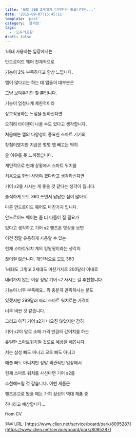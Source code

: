 ```yaml
---
title: '모토 360 2세대가 디자인은 좋습니다만...'
date: '2015-09-07T15:45:11'
template: 'post'
category: '클리앙'
tags: 
  - '모두의공원'
draft: false
---
```


1세대 사용하는 입장에서는  
  
안드로이드 웨어 전체적으로  
  
기능이 2% 부족하다고 항상 느낍니다.  
  
앱이 많다고는 하는 데 앱들이 대부분은  
  
그냥 보여주기만 할 뿐입니다.  
  
기능이 엄청나게 제한적이라  
  
상호작용하는 느낌을 원하신다면  
  
오히려 타이젠이 나을 수도 있다고 생각합니다.  
  
처음에는 앱의 다양성이 중요한 스마트 기기의  
  
장점이였지만 지금은 몇몇 앱 빼고는 딱히  
  
쓸 이유를 못 느끼겠습니다.  
  
개인적으로 현재 상황에서 스마트 워치를  
  
처음으로 한번 사봐야 겠다라고 생각하신다면  
  
기어 s2를 사시는 게 좋을 것 같다는 생각이 듭니다.  
  
솔직하게 모토 360 쓰면서 답답한 점이 많아요.  
  
다른 안드로이드 웨어도 마찬가지 입니다.  
  
안드로이드 웨어는 좀 더 다듬어 질 필요가  
  
있다고 생각하고 기어 s2 핸즈온 영상을 보면  
  
이건 정말 유용하게 사용할 수 있는  
  
현재 스마트워치 계의 킹왕짱이라는 생각이  
  
끊이질 않습니다. 개인적으로 모토 360  
  
1세대도 그렇고 2세대도 마찬가지로 200달러 이내로  
  
내려가지 않는 이상 정말 기어 s2 사시는 걸 추천합니다.  
  
기능이 너무 부족해요.. 뭐 충분히 만족하시는 분도  
  
있겠지만 299달러 짜리 스마트 워치로는 가격이  
  
너무 비싼 것 같습니다.  
  
그리고 아직 기어 s2가 나오진 않았지만 감히  
  
기어 s2야 말로 소매 가격 만큼의 값어치를 하는  
  
유일한 스마트워치일 것으로 예상을 해봅니다.  
  
저는 삼성 빠도 아니고 모토 빠도 아니고  
  
애플 빠도 아니지만 정말 객관적인 입장에서  
  
현재 스마트 워치를 사신다면 기어 s2를  
  
추천해드릴 것 같습니다. 이번 제품은  
  
핸즈온으로 봤을 때는 가히 삼성의 역대 제품 중  
  
하나라고 예상합니다...  
  
from CV

원본 URL: [https://www.clien.net/service/board/park/8095287](https://www.clien.net/service/board/park/8095287)